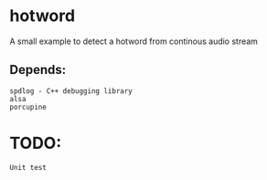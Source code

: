 # hotword 
A small example to detect a hotword from continous audio stream

## Depends:
    spdlog - C++ debugging library
    alsa
    porcupine

# TODO:
    Unit test
